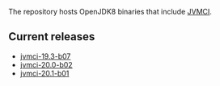 The repository hosts OpenJDK8 binaries that include [JVMCI](https://github.com/graalvm/graal-jvmci-8).

## Current releases
* [jvmci-19.3-b07](https://github.com/graalvm/openjdk8-jvmci-builder/releases/tag/jvmci-19.3-b07)
* [jvmci-20.0-b02](https://github.com/graalvm/openjdk8-jvmci-builder/releases/tag/jvmci-20.0-b02)
* [jvmci-20.1-b01](https://github.com/graalvm/openjdk8-jvmci-builder/releases/tag/jvmci-20.1-b01)
